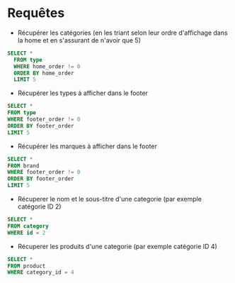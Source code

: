 # Requêtes

- Récupérer les catégories (en les triant selon leur ordre d'affichage dans la home et en s'assurant de n'avoir que 5)
```sql
SELECT *
  FROM type
  WHERE home_order != 0
  ORDER BY home_order
  LIMIT 5
```

- Récupérer les types à afficher dans le footer
```sql
SELECT * 
FROM type 
WHERE footer_order != 0 
ORDER BY footer_order 
LIMIT 5
```

- Récupérer les marques à afficher dans le footer

```sql
SELECT * 
FROM brand 
WHERE footer_order != 0 
ORDER BY footer_order 
LIMIT 5
```


- Récuperer le nom et le sous-titre d'une categorie (par exemple catégorie ID 2)

```sql
SELECT * 
FROM category 
WHERE id = 2
```

- Récuperer les produits d'une categorie (par exemple catégorie ID 4)

```sql
SELECT * 
FROM product
WHERE category_id = 4

```